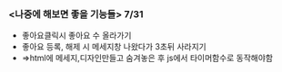 ### <나중에 해보면 좋을 기능들> 7/31
* 좋아요클릭시 좋아요 수 올라가기
* 좋아요 등록, 해제 시 메세지창 나왔다가 3초뒤 사라지기
* =>html에 메세지,디자인만들고 숨겨놓은 후 js에서 타이머함수로 동작해야함